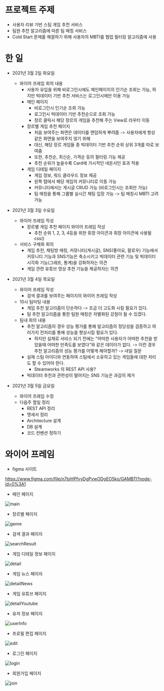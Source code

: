 # 프로젝트 주제

- 사용자 리뷰 기반 스팀 게임 추천 서비스
- 팀원 추천 알고리즘에 따른 팀 매칭 서비스
- Cold Start 문제를 해결하기 위해 사용자의 MBTI를 협업 필터링 알고리즘에 사용



# 한 일

- 2021년 3월 2일 화요일
  - 와이어 프레임 회의 내용
    - 사용자 유입을 위해 비로그인시에도 메인페이지의 인기순 조회는 가능, 하지만 빅데이터 기반 추천 서비스는 로그인시에만 이용 가능
    - 메인 페이지
      - 비로그인시 인기순 조회 가능
      - 로그인시 빅데이터 기반 추천순으로 조회 가능
      - 장르 클릭시 해당 장르의 게임을 추천해 주는 View로 라우터 이동
    - 장르별 게임 추천 페이지
      - 처음 보여주는 화면은 데이터를 랜덤하게 뿌려줌 -> 사용자에게 항상 같은 화면을 보여주지 않기 위해
      - 대신, 해당 장르 게임들 중 빅데이터 기반 추천 순위 상위 3개를 따로 보여줌
      - 또한, 추천순, 최신순, 가격순 등의 필터링 기능 제공
      - 추천 순위가 높을수록 Card에 가시적인 네온사인 효과 적용
    - 게임 디테일 페이지
      - 게임 정보, 워드 클라우드 정보 제공
      - 왼쪽 탭에서 해당 게임의 커뮤니티로 이동 가능
      - 커뮤니티에서는 게시글 CRUD 가능 (비로그인시는 조회만 가능)
      - 팀 매칭을 통해 그룹별 실시간 채팅 입장 가능 -> 팀 매칭시 MBTI 고려 가능 
      
      
  
- 2021년 3월 3일 수요일

  - 와이어 프레임 작성
    - 장르별 게임 추천 페이지 와이어 프레임 작성
      - 추천 순위 1, 2, 3, 4등을 위한 휘장 아이콘과 휘장 아이콘에 사용될 css() 
  - 서비스 구체화 회의
    - 게임 추천, 채팅방 매칭, 커뮤니티(게시글), SNS(좋아요, 팔로우) 기능에서 커뮤니티 기능과 SNS기능은 축소시키고 빅데이터 관련 기능 및 빅데이터 시각화 기능(그래프, 통계)을 강화하자는 의견
    - 게임 관련 유튜브 영상 추천 기능을 제공하자는 의견



- 2021년 3월 4일 목요일
  - 와이어 프레임 작성
    - 검색 결과를 보여주는 페이지의 와이어 프레임 작성
  - 10시 팀미팅 내용
    - 게임 추천 알고리즘이 단순하다 -> 조금 더 고도화 시킬 필요가 있다.
    - 팀 추천 알고리즘을 통한 팀원 매칭은 차별화된 강점이 될 수 있겠다.
  - 팀내 회의 내용
    - 추천 알고리즘의 경우 성능 평가를 통해 알고리즘의 정당성을 검증하고 여러가지 전처리를 통해 성능을 향상시킬 필요가 있다.
      - 하지만 실제로 서비스 되기 전에는 "어떠한 사용자가 어떠한 추천을 받았을때 어떠한 만족도를 보였다"와 같은 데이터가 없다. -> 이런 경우 추천 알고리즘의 성능 평가를 어떻게 해야할까? -> 내일 질문
    - 실제 스팀 아이디와 연동하여 스팀에서 소유하고 있는 게임들에 대한 처리도 할 수 있어야 한다.
      - Steamworks 의 REST API 사용?
    - 빅데이터 추천과 관련성이 떨어지는 SNS 기능은 과감히 제거



- 2021년 3월 5일 금요일
  - 와이어 프레임 수정
  - 다음주 할일 정리
    - REST API 정리
    - 명세서 정리
    - Architecture 설계
    - DB 설계
    - 코드 컨벤션 정하기





# 와이어 프레임

- figma 사이트

https://www.figma.com/file/n7biHPfvyDgPvwODgEO5ko/GAMBTI?node-id=0%3A1



- 메인 페이지

![main](https://lab.ssafy.com/s04-bigdata-sub2/s04p22b201/raw/document/document/김창현/wireframe/main.JPG)

- 장르별 페이지

![genre](https://lab.ssafy.com/s04-bigdata-sub2/s04p22b201/raw/document/document/김창현/wireframe/genre.JPG)

- 검색 결과 페이지

![searchResult](https://lab.ssafy.com/s04-bigdata-sub2/s04p22b201/raw/document/document/김창현/wireframe/searchResult.JPG)

- 게임 디테일 정보 페이지

![detail](https://lab.ssafy.com/s04-bigdata-sub2/s04p22b201/raw/document/document/김창현/wireframe/detail.JPG)

- 게임 뉴스 페이지

![detailNews](https://lab.ssafy.com/s04-bigdata-sub2/s04p22b201/raw/document/document/김창현/wireframe/detailNews.JPG)

- 게임 유튜브 페이지

![detailYoutube](https://lab.ssafy.com/s04-bigdata-sub2/s04p22b201/raw/document/document/김창현/wireframe/detailYoutube.JPG)

- 유저 정보 페이지

![userInfo](https://lab.ssafy.com/s04-bigdata-sub2/s04p22b201/raw/document/document/김창현/wireframe/userInfo.JPG)

- 프로필 편집 페이지

![edit](https://lab.ssafy.com/s04-bigdata-sub2/s04p22b201/raw/document/document/김창현/wireframe/edit.JPG)

- 로그인 페이지

![login](https://lab.ssafy.com/s04-bigdata-sub2/s04p22b201/raw/document/document/김창현/wireframe/login.JPG)

- 회원가입 페이지

![join](https://lab.ssafy.com/s04-bigdata-sub2/s04p22b201/raw/document/document/김창현/wireframe/join.JPG)